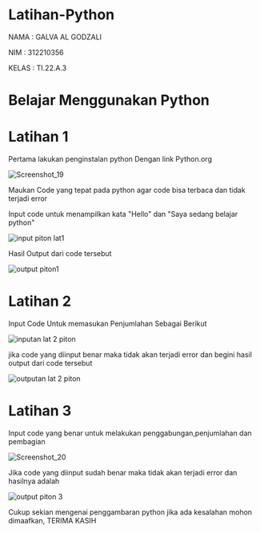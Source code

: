 # Latihan-Python

NAMA : GALVA AL GODZALI

NIM : 312210356

KELAS : TI.22.A.3

# Belajar Menggunakan Python 

# Latihan 1

Pertama lakukan penginstalan python Dengan link Python.org

![Screenshot_19](https://user-images.githubusercontent.com/115516730/197379611-f98b636b-e77c-4fb5-bcd8-e2907ff4f94d.png)

Maukan Code yang tepat pada python agar code bisa terbaca dan tidak terjadi error

Input code untuk menampilkan kata "Hello" dan "Saya sedang belajar python"

![input piton lat1](https://user-images.githubusercontent.com/115516730/197379718-939a16b5-59c8-4c23-8ba4-8142fe33fb6d.png)

Hasil Output dari code tersebut

![output piton1](https://user-images.githubusercontent.com/115516730/197379732-f3caf705-80d9-46da-a345-6bcd87f4d107.png)

# Latihan 2

Input Code Untuk memasukan Penjumlahan Sebagai Berikut

![inputan lat 2 piton](https://user-images.githubusercontent.com/115516730/197379983-eab7ce4c-f7b0-40c3-babc-650fe26c4588.png)

jika code yang diinput benar maka tidak akan terjadi error dan begini hasil output dari code tersebut

![outputan lat 2 piton](https://user-images.githubusercontent.com/115516730/197380044-fb3fbb87-a5e7-40a2-9faf-d2ad94121090.png)

# Latihan 3 

Input code yang benar untuk melakukan penggabungan,penjumlahan dan pembagian 

![Screenshot_20](https://user-images.githubusercontent.com/115516730/197380303-5d3b27c9-3455-410b-8821-9cfd2d0d6632.png)

Jika code yang diinput sudah benar maka tidak akan terjadi error dan hasilnya adalah

![output piton 3](https://user-images.githubusercontent.com/115516730/197380107-ab6ddd75-9800-497e-9897-0430f8aeb099.png)

Cukup sekian mengenai penggambaran python jika ada kesalahan mohon dimaafkan, TERIMA KASIH


